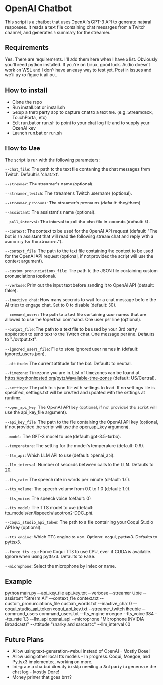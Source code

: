 # OpenAI Chatbot

This script is a chatbot that uses OpenAI's GPT-3 API to generate natural responses. It reads a text file containing chat messages from a Twitch channel, and generates a summary for the streamer.

## Requirements

Yes.  There are requirements.  I'll add them here when I have a list.  Obviously you'll need python installed.  If you're on Linux, good luck.  Audio doesn't work on WSL and I don't have an easy way to test yet.  Post in issues and we'll try to figure it all out.
## How to install

* Clone the repo
* Run install.bat or install.sh
* Setup a third party app to capture chat to a text file.  (e.g. Streamdeck, TouchPortal, etc)
* Edit run.bat or run.sh to point to your chat log file and to supply your OpenAI key
* Launch run.bat or run.sh

## How to Use

The script is run with the following parameters:

`--chat_file`: The path to the text file containing the chat messages from Twitch. Default is 'chat.txt'.

`--streamer`: The streamer's name (optional).

`--streamer_twitch`: The streamer's Twitch username (optional).

`--streamer_pronouns`: The streamer's pronouns (default: they/them).

`--assistant`: The assistant's name (optional).

`--poll_interval`: The interval to poll the chat file in seconds (default: 5).

`--context`: The context to be used for the OpenAI API request (default: "The bot is an assistant that will read the following stream chat and reply with a summary for the streamer.").

`--context_file`: The path to the text file containing the context to be used for the OpenAI API request (optional, if not provided the script will use the context argument).

`--custom_pronunciations_file`: The path to the JSON file containing custom pronunciations (optional).

`--verbose`: Print out the input text before sending it to OpenAI API (default: false).

`--inactive_chat`: How many seconds to wait for a chat message before the AI tries to engage chat. Set to 0 to disable (default: 30).

`--command_users`: The path to a text file containing user names that are allowed to use the !opentaai command. One user per line (optional).

`--output_file`: The path to a text file to be used by your 3rd party application to send text to the Twitch chat. One message per line. Defaults to "./output.txt".

`--ignored_users_file`: File to store ignored user names in (default: ignored_users.json).

`--attitude`: The current attitude for the bot. Defaults to neutral.

`--timezone`: Timezone you are in. List of timezones can be found at https://pythonhosted.org/pytz/#available-time-zones (default: US/Central).

`--settings`: The path to a json file with settings to load.  If no settings file is specified, settings.txt will be created and updated with the settings at runtime.

`--open_api_key`: The OpenAI API key (optional, if not provided the script will use the api_key_file argument).

`--api_key_file`: The path to the file containing the OpenAI API key (optional, if not provided the script will use the open_api_key argument).

`--model`: The GPT-3 model to use (default: gpt-3.5-turbo).

`--temperature`: The setting for the model's temperature (default: 0.9).

`--llm_api`: Which LLM API to use (default: openai_api).

`--llm_interval`: Number of seconds between calls to the LLM. Defaults to 20.

`--tts_rate`: The speech rate in words per minute (default: 1.0).

`--tts_volume`: The speech volume from 0.0 to 1.0 (default: 1.0).

`--tts_voice`: The speech voice (default: 0).

`--tts_model`: The TTS model to use (default: tts_models/en/ljspeech/tacotron2-DDC_ph).

`--coqui_studio_api_token`: The path to a file containing your Coqui Studio API key (optional).

`--tts_engine`: Which TTS engine to use. Options: coqui, pyttsx3. Defaults to pyttsx3.

`--force_tts_cpu`: Force Coqui TTS to use CPU, even if CUDA is available. Ignore when using pyttsx3. Defaults to False.

`--microphone`: Select the microphone by index or name.

## Example

python main.py --api_key_file api_key.txt --verbose --streamer Ubie --assistant "Stream AI" --context_file context.txt --custom_pronunciations_file custom_words.txt --inactive_chat 0 --coqui_studio_api_token coqui_api_key.txt --streamer_twitch theubie --command_users command_users.txt --tts_engine moegoe --tts_voice 384 --tts_rate 1.3 --llm_api openai_api --microphone "Microphone (NVIDIA Broadcast)" --attitude "snarky and sarcastic" --llm_interval 60

## Future Plans

* Allow using text-generation-webui instead of OpenAI - Mostly Done!
* Allow using other local tts models - In progress.  Coqui, Moegoe, and Pyttsx3 implemented, working on more.
* Integrate a chatbot directly to skip needing a 3rd party to genereate the chat log - Mostly Done!
* Money printer that goes brrr?
